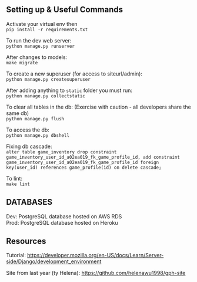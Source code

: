 ## Setting up & Useful Commands

Activate your virtual env then\
`pip install -r requirements.txt`

To run the dev web server:\
`python manage.py runserver`

After changes to models:\
`make migrate`

To create a new superuser (for access to siteurl/admin):\
`python manage.py createsuperuser`

After adding anything to `static` folder you must run:\
`python manage.py collectstatic`

To clear all tables in the db: (Exercise with caution - all developers share the same db)\
`python manage.py flush`

To access the db:\
`python manage.py dbshell`

Fixing db cascade:\
`alter table game_inventory drop constraint game_inventory_user_id_a02ea019_fk_game_profile_id, add constraint game_inventory_user_id_a02ea019_fk_game_profile_id foreign key(user_id) references game_profile(id) on delete cascade;`

To lint:\
`make lint`

## DATABASES

Dev: PostgreSQL database hosted on AWS RDS\
Prod: PostgreSQL database hosted on Heroku

## Resources

Tutorial: https://developer.mozilla.org/en-US/docs/Learn/Server-side/Django/development_environment

Site from last year (ty Helena): https://github.com/helenawu1998/gph-site
